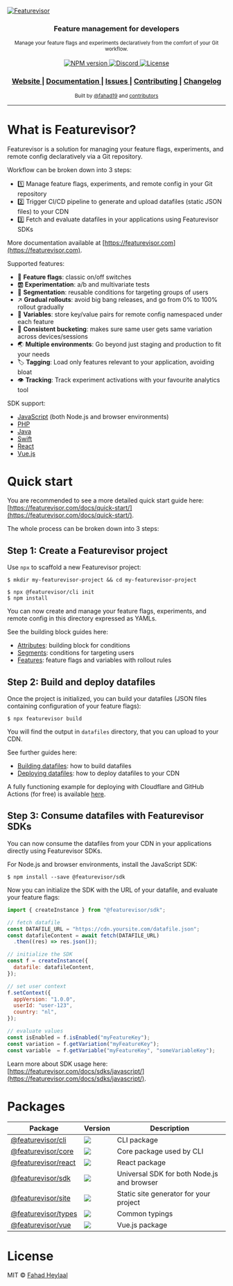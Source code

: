 [![Featurevisor](./assets/banner-bordered.png)](https://featurevisor.com)

<div align="center">
  <h3><strong>Feature management for developers</strong></h3>
</div>

<div align="center">
  <small>Manage your feature flags and experiments declaratively from the comfort of your Git workflow.</small>
</div>

<br />

<div align="center">
  <!-- NPM version -->
  <a href="https://npmjs.org/package/@featurevisor/cli">
    <img src="https://img.shields.io/npm/v/@featurevisor/cli.svg"
      alt="NPM version" />
  </a>
  <!-- Discord -->
  <a href="https://discord.gg/8Ka6KZUCX4">
    <img src="https://img.shields.io/discord/1141123659663147008?color=7289DA&logo=discord&logoColor=white"
      alt="Discord" />
  </a>
  <!-- License -->
  <a href="./LICENSE">
    <img src="https://img.shields.io/npm/l/@featurevisor/sdk.svg"
      alt="License" />
  </a>
</div>

<div align="center">
  <h3>
    <a href="https://featurevisor.com">
      Website
    </a>
    <span> | </span>
    <a href="https://featurevisor.com/docs">
      Documentation
    </a>
    <span> | </span>
    <a href="https://github.com/featurevisor/featurevisor/issues">
      Issues
    </a>
    <span> | </span>
    <a href="https://featurevisor.com/docs/contributing">
      Contributing
    </a>
    <span> | </span>
    <a href="https://github.com/featurevisor/featurevisor/blob/main/CHANGELOG.md">
      Changelog
    </a>
  </h3>
</div>

<div align="center">
  <sub>Built by
  <a href="https://twitter.com/fahad19">@fahad19</a> and
  <a href="https://github.com/featurevisor/featurevisor/graphs/contributors">
    contributors
  </a>
</div>

---

# What is Featurevisor?

Featurevisor is a solution for managing your feature flags, experiments, and remote config declaratively via a Git repository.

Workflow can be broken down into 3 steps:

- 1️⃣ Manage feature flags, experiments, and remote config in your Git repository
- 2️⃣ Trigger CI/CD pipeline to generate and upload datafiles (static JSON files) to your CDN
- 3️⃣ Fetch and evaluate datafiles in your applications using Featurevisor SDKs

More documentation available at [https://featurevisor.com](https://featurevisor.com).

Supported features:

- 🚩 **Feature flags**: classic on/off switches
- 🆎 **Experimentation**: a/b and multivariate tests
- 👥 **Segmentation**: reusable conditions for targeting groups of users
- ↗️ **Gradual rollouts**: avoid big bang releases, and go from 0% to 100% rollout gradually
- 🔧 **Variables**: store key/value pairs for remote config namespaced under each feature
- 🎯 **Consistent bucketing**: makes sure same user gets same variation across devices/sessions
- 🌏 **Multiple environments**: Go beyond just staging and production to fit your needs
- 🏷️ **Tagging**: Load only features relevant to your application, avoiding bloat
- 👁️ **Tracking**: Track experiment activations with your favourite analytics tool

SDK support:

- [JavaScript](https://featurevisor.com/docs/sdks/javascript) (both Node.js and browser environments)
- [PHP](https://featurevisor.com/docs/sdks/php/)
- [Java](https://featurevisor.com/docs/sdks/java/)
- [Swift](https://featurevisor.com/docs/sdks/swift/)
- [React](https://featurevisor.com/docs/react/)
- [Vue.js](https://featurevisor.com/docs/vue/)

# Quick start

You are recommended to see a more detailed quick start guide here: [https://featurevisor.com/docs/quick-start/](https://featurevisor.com/docs/quick-start/).

The whole process can be broken down into 3 steps:

## Step 1: Create a Featurevisor project

Use `npx` to scaffold a new Featurevisor project:

```
$ mkdir my-featurevisor-project && cd my-featurevisor-project

$ npx @featurevisor/cli init
$ npm install
```

You can now create and manage your feature flags, experiments, and remote config in this directory expressed as YAMLs.

See the building block guides here:

- [Attributes](https://featurevisor.com/docs/attributes/): building block for conditions
- [Segments](https://featurevisor.com/docs/segments/): conditions for targeting users
- [Features](https://featurevisor.com/docs/features/): feature flags and variables with rollout rules

## Step 2: Build and deploy datafiles

Once the project is initialized, you can build your datafiles (JSON files containing configuration of your feature flags):

```
$ npx featurevisor build
```

You will find the output in `datafiles` directory, that you can upload to your CDN.

See further guides here:

- [Building datafiles](https://featurevisor.com/docs/building-datafiles/): how to build datafiles
- [Deploying datafiles](https://featurevisor.com/docs/deployment/): how to deploy datafiles to your CDN

A fully functioning example for deploying with Cloudflare and GitHub Actions (for free) is available [here](https://featurevisor.com/docs/integrations/cloudflare-pages/).

## Step 3: Consume datafiles with Featurevisor SDKs

You can now consume the datafiles from your CDN in your applications directly using Featurevisor SDKs.

For Node.js and browser environments, install the JavaScript SDK:

```
$ npm install --save @featurevisor/sdk
```

Now you can initialize the SDK with the URL of your datafile, and evaluate your feature flags:

```js
import { createInstance } from "@featurevisor/sdk";

// fetch datafile
const DATAFILE_URL = "https://cdn.yoursite.com/datafile.json";
const datafileContent = await fetch(DATAFILE_URL)
  .then((res) => res.json());

// initialize the SDK
const f = createInstance({
  datafile: datafileContent,
});

// set user context
f.setContext({
  appVersion: "1.0.0",
  userId: "user-123",
  country: "nl",
});

// evaluate values
const isEnabled = f.isEnabled("myFeatureKey");
const variation = f.getVariation("myFeatureKey");
const variable  = f.getVariable("myFeatureKey", "someVariableKey");
```

Learn more about SDK usage here: [https://featurevisor.com/docs/sdks/javascript/](https://featurevisor.com/docs/sdks/javascript/).

# Packages

| Package                                 | Version                                                            | Description                                |
| --------------------------------------- | ------------------------------------------------------------------ | ------------------------------------------ |
| [@featurevisor/cli](./packages/cli)     | <img src="https://img.shields.io/npm/v/@featurevisor/cli.svg" />   | CLI package                                |
| [@featurevisor/core](./packages/core)   | <img src="https://img.shields.io/npm/v/@featurevisor/core.svg" />  | Core package used by CLI                   |
| [@featurevisor/react](./packages/react) | <img src="https://img.shields.io/npm/v/@featurevisor/react.svg" /> | React package                              |
| [@featurevisor/sdk](./packages/sdk)     | <img src="https://img.shields.io/npm/v/@featurevisor/sdk.svg" />   | Universal SDK for both Node.js and browser |
| [@featurevisor/site](./packages/site)   | <img src="https://img.shields.io/npm/v/@featurevisor/site.svg" />  | Static site generator for your project     |
| [@featurevisor/types](./packages/types) | <img src="https://img.shields.io/npm/v/@featurevisor/types.svg" /> | Common typings                             |
| [@featurevisor/vue](./packages/vue)     | <img src="https://img.shields.io/npm/v/@featurevisor/vue.svg" />   | Vue.js package                             |

# License

MIT © [Fahad Heylaal](https://fahad19.com)
